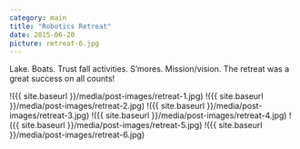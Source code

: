 ```yaml
---
category: main
title: "Robotics Retreat"
date: 2015-06-20
picture: retreat-6.jpg
---
```


Lake. Boats. Trust fall activities. S’mores. Mission/vision. The retreat was a great success on all counts!

!({{ site.baseurl }}/media/post-images/retreat-1.jpg)
!({{ site.baseurl }}/media/post-images/retreat-2.jpg)
!({{ site.baseurl }}/media/post-images/retreat-3.jpg)
!({{ site.baseurl }}/media/post-images/retreat-4.jpg)
!({{ site.baseurl }}/media/post-images/retreat-5.jpg)
!({{ site.baseurl }}/media/post-images/retreat-6.jpg)